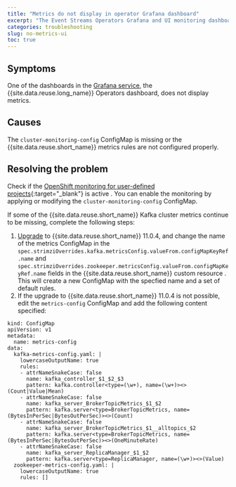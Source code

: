 ```yaml
---
title: "Metrics do not display in operator Grafana dashboard"
excerpt: "The Event Streams Operators Grafana and UI monitoring dashboards do not display some or any metrics."
categories: troubleshooting
slug: no-metrics-ui
toc: true
---
```


## Symptoms

One of the dashboards in the [Grafana service](../../administering/cluster-health/#grafana), the {{site.data.reuse.long_name}} Operators dashboard, does not display metrics.

## Causes

The `cluster-monitoring-config` ConfigMap is missing or the {{site.data.reuse.short_name}} metrics rules are not configured properly.

## Resolving the problem

Check if the [OpenShift monitoring for user-defined projects](https://docs.openshift.com/container-platform/4.8/monitoring/enabling-monitoring-for-user-defined-projects.html){:target="_blank"} is active . You can enable the monitoring by applying or modifying the `cluster-monitoring-config` ConfigMap.

If some of the {{site.data.reuse.short_name}} Kafka cluster metrics continue to be missing, complete the following steps:

1. [Upgrade](../../installing/upgrading/) to {{site.data.reuse.short_name}} 11.0.4, and change the name of the metrics ConfigMap in the `spec.strimziOverrides.kafka.metricsConfig.valueFrom.configMapKeyRef.name` and `spec.strimziOverrides.zookeeper.metricsConfig.valueFrom.configMapKeyRef.name` fields in the {{site.data.reuse.short_name}} custom resource . This will create a new ConfigMap with the specfied name and a set of default rules.
2. If the upgrade to {{site.data.reuse.short_name}} 11.0.4 is not possible, edit the `metrics-config` ConfigMap and add the following content specified:
  
  ```
  kind: ConfigMap
  apiVersion: v1
  metadata:
    name: metrics-config
  data:
    kafka-metrics-config.yaml: |
      lowercaseOutputName: true
      rules:
      - attrNameSnakeCase: false
        name: kafka_controller_$1_$2_$3
        pattern: kafka.controller<type=(\w+), name=(\w+)><>(Count|Value|Mean)
      - attrNameSnakeCase: false
        name: kafka_server_BrokerTopicMetrics_$1_$2
        pattern: kafka.server<type=BrokerTopicMetrics, name=(BytesInPerSec|BytesOutPerSec)><>(Count)
      - attrNameSnakeCase: false
        name: kafka_server_BrokerTopicMetrics_$1__alltopics_$2
        pattern: kafka.server<type=BrokerTopicMetrics, name=(BytesInPerSec|BytesOutPerSec)><>(OneMinuteRate)
      - attrNameSnakeCase: false
        name: kafka_server_ReplicaManager_$1_$2
        pattern: kafka.server<type=ReplicaManager, name=(\w+)><>(Value)
    zookeeper-metrics-config.yaml: |
      lowercaseOutputName: true
      rules: []
  ```

